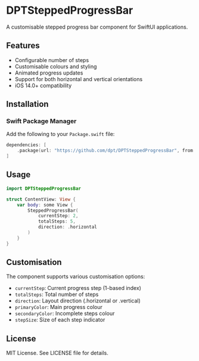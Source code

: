 # DPTSteppedProgressBar

A customisable stepped progress bar component for SwiftUI applications.

## Features

- Configurable number of steps
- Customisable colours and styling
- Animated progress updates
- Support for both horizontal and vertical orientations
- iOS 14.0+ compatibility

## Installation

### Swift Package Manager

Add the following to your `Package.swift` file:

```swift
dependencies: [
    .package(url: "https://github.com/dpt/DPTSteppedProgressBar", from: "1.0.0")
]
```

## Usage

```swift
import DPTSteppedProgressBar

struct ContentView: View {
    var body: some View {
        SteppedProgressBar(
            currentStep: 2,
            totalSteps: 5,
            direction: .horizontal
        )
    }
}
```

## Customisation

The component supports various customisation options:

- `currentStep`: Current progress step (1-based index)
- `totalSteps`: Total number of steps
- `direction`: Layout direction (.horizontal or .vertical)
- `primaryColor`: Main progress colour
- `secondaryColor`: Incomplete steps colour
- `stepSize`: Size of each step indicator

## License

MIT License. See LICENSE file for details. 